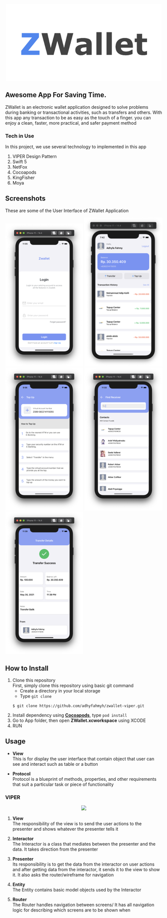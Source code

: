 <p align="center">
	<img src="/Assets/ZWalletLogo.png" width="500"/>
</p>

## Awesome App For Saving Time.

ZWallet is an electronic wallet application designed to solve problems during banking or transactional activities, such as transfers and others. With this app any transaction to be as easy as the touch of a finger. you can enjoy a clean, faster, more practical, and safer payment method

### Tech in Use
In this project, we use several technology to implemented in this app
1. VIPER Design Pattern
2. Swift 5 
3. NetFox
4. Cocoapods
5. KingFisher
6. Moya

## Screenshots

These are some of the User Interface of ZWallet Application

[<img src="/Assets/Login.png" width="250"/>](Login)
[<img src="/Assets/Home.png" width="250"/>](Home)
[<img src="/Assets/TopUp.png" width="250"/>](TopUp)
[<img src="/Assets/TransferReceiver.png" width="250"/>](TransferReceiver)
[<img src="/Assets/TransferDetail.png" width="250"/>](TransferDetail)

## How to Install
1. Clone this repository <br />
First, simply clone this repository using basic git command
	- Create a directory in your local storage
	- Type `git clone`
	```
	$ git clone https://github.com/adhyfahmyh/zwallet-viper.git
	```
2. Install dependency using [**Cocoapods**](https://cocoapods.org/), type `pod install`
3. Go to App folder, then open **ZWallet.xcworkspace** using XCODE
4. RUN

## Usage

- **View**<br>
	This is for display the user interface that contain object that user can see and interact such as table or a button<br>

- **Protocol**<br>
	Protocol is a blueprint of methods, properties, and other requirements that suit a particular task or piece of functionality<br>

### VIPER

<p align="center">
	<img src="https://koenig-media.raywenderlich.com/uploads/2020/02/viper.png" width="500"/>
</p>

1. **View**<br>
	The responsibility of the view is to send the user actions to the presenter and shows whatever the presenter tells it<br>

2. **Interactor**<br>
	The Interactor is a class that mediates between the presenter and the data. It takes direction from the presenter<br>

3. **Presenter**<br>
	Its responsibility is to get the data from the interactor on user actions and after getting data from the interactor, it sends it to the view to show it. It also asks the router/wireframe for navigation<br>

4. **Entity**<br>
	The Entity contains basic model objects used by the Interactor<br>

5. **Router**<br>
	The Router handles navigation between screens/ It has all navigation logic for describing which screens are to be shown when